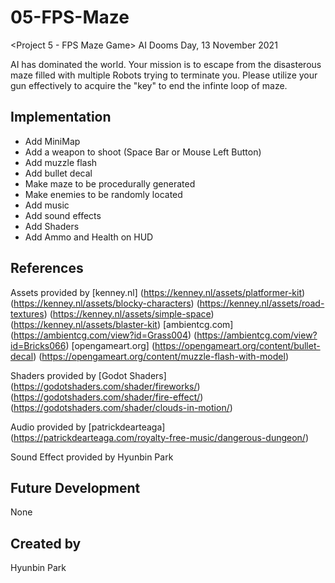 # 05-FPS-Maze
<Project 5 - FPS Maze Game> AI Dooms Day, 13 November 2021

AI has dominated the world. Your mission is to escape from the disasterous maze filled with multiple Robots trying to terminate you. Please utilize your gun effectively to acquire the "key" to end the infinte loop of maze.

## Implementation
- Add MiniMap
- Add a weapon to shoot (Space Bar or Mouse Left Button)
- Add muzzle flash
- Add bullet decal
- Make maze to be procedurally generated
- Make enemies to be randomly located
- Add music
- Add sound effects
- Add Shaders
- Add Ammo and Health on HUD

## References
Assets provided by 
[kenney.nl] 
(https://kenney.nl/assets/platformer-kit)
(https://kenney.nl/assets/blocky-characters)
(https://kenney.nl/assets/road-textures)
(https://kenney.nl/assets/simple-space)
(https://kenney.nl/assets/blaster-kit)
[ambientcg.com]
(https://ambientcg.com/view?id=Grass004)
(https://ambientcg.com/view?id=Bricks066)
[opengameart.org]
(https://opengameart.org/content/bullet-decal)
(https://opengameart.org/content/muzzle-flash-with-model)

Shaders provided by [Godot Shaders]
(https://godotshaders.com/shader/fireworks/)
(https://godotshaders.com/shader/fire-effect/)
(https://godotshaders.com/shader/clouds-in-motion/)

Audio provided by [patrickdearteaga] 
(https://patrickdearteaga.com/royalty-free-music/dangerous-dungeon/)

Sound Effect provided by Hyunbin Park

## Future Development
None

## Created by
Hyunbin Park
